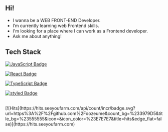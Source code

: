 ## Hi! 

- I wanna be a WEB FRONT-END Developer.
- I’m currently learning web Frontend skills.
- I'm looking for a place where I can work as a Frontend developer.
- Ask me about anything!



## Tech Stack

[![JavaScript Badge](https://img.shields.io/badge/JavaScript-F7DF1E?style=flat-square&logo=JavaScript&logoColor=white)](https://javascript.info/)

[![React Badge](https://img.shields.io/badge/React-61DAFB?style=flat-square&logo=React&logoColor=white)](https://reactjs.org/)

[![TypeScript Badge](https://img.shields.io/badge/Typescript-235A97?style=flat-square&logo=Typescript&logoColor=white)](https://www.typescriptlang.org/)

[![styled Badge](https://img.shields.io/badge/StyledComponents-DB7093?style=flat-square&logo=styled-components&logoColor=white)](https://www.apollographql.com/)

<br>
[![Hits](https://hits.seeyoufarm.com/api/count/incr/badge.svg?url=https%3A%2F%2Fgithub.com%2Foozeume&count_bg=%233979D5&title_bg=%23555555&icon=&icon_color=%23E7E7E7&title=hits&edge_flat=false)](https://hits.seeyoufarm.com)
